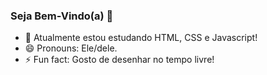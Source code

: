 ### Seja Bem-Vindo(a) 👋

- 🌱 Atualmente estou estudando HTML, CSS e Javascript!
- 😄 Pronouns: Ele/dele.
- ⚡ Fun fact: Gosto de desenhar no tempo livre!
